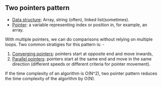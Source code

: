 ## Two pointers pattern

- <u>Data structure</u>: Array, string (often), linked list(sometimes).
- <u>Pointer</u>: a variable representing index or position in, for example, an array.

With multiple pointers, we can do comparisons without relying on multiple loops. Two common stratigies for this pattern is: -

1. <u>Converging pointers</u>: pointers start at opposite end and move inwards,
2. <u>Parallel pointers</u>: pointers start at the same end and move in the same direction (different speeds or different criteria for pointer movement).

If the time complexity of an algorithm is O(N^2), two pointer pattern reduces the time complexity of the algorithm by O(N).
